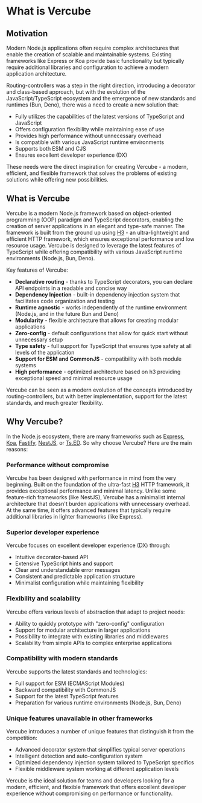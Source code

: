 # What is Vercube

## Motivation

Modern Node.js applications often require complex architectures that enable the creation of scalable and maintainable systems. Existing frameworks like Express or Koa provide basic functionality but typically require additional libraries and configuration to achieve a modern application architecture.

Routing-controllers was a step in the right direction, introducing a decorator and class-based approach, but with the evolution of the JavaScript/TypeScript ecosystem and the emergence of new standards and runtimes (Bun, Deno), there was a need to create a new solution that:

- Fully utilizes the capabilities of the latest versions of TypeScript and JavaScript
- Offers configuration flexibility while maintaining ease of use
- Provides high performance without unnecessary overhead
- Is compatible with various JavaScript runtime environments
- Supports both ESM and CJS
- Ensures excellent developer experience (DX)

These needs were the direct inspiration for creating Vercube - a modern, efficient, and flexible framework that solves the problems of existing solutions while offering new possibilities.

## What is Vercube

Vercube is a modern Node.js framework based on object-oriented programming (OOP) paradigm and TypeScript decorators, enabling the creation of server applications in an elegant and type-safe manner. The framework is built from the ground up using [H3](https://h3.unjs.io/) - an ultra-lightweight and efficient HTTP framework, which ensures exceptional performance and low resource usage. Vercube is designed to leverage the latest features of TypeScript while offering compatibility with various JavaScript runtime environments (Node.js, Bun, Deno).

Key features of Vercube:

- **Declarative routing** - thanks to TypeScript decorators, you can declare API endpoints in a readable and concise way
- **Dependency Injection** - built-in dependency injection system that facilitates code organization and testing
- **Runtime agnostic** - works independently of the runtime environment (Node.js, and in the future Bun and Deno)
- **Modularity** - flexible architecture that allows for creating modular applications
- **Zero-config** - default configurations that allow for quick start without unnecessary setup
- **Type safety** - full support for TypeScript that ensures type safety at all levels of the application
- **Support for ESM and CommonJS** - compatibility with both module systems
- **High performance** - optimized architecture based on h3 providing exceptional speed and minimal resource usage

Vercube can be seen as a modern evolution of the concepts introduced by routing-controllers, but with better implementation, support for the latest standards, and much greater flexibility.

## Why Vercube?

In the Node.js ecosystem, there are many frameworks such as [Express](https://expressjs.com/), [Koa](https://koajs.com/), [Fastify](https://fastify.dev/), [NestJS](https://nestjs.com/), or [Ts.ED](https://tsed.dev/). So why choose Vercube? Here are the main reasons:

### Performance without compromise

Vercube has been designed with performance in mind from the very beginning. Built on the foundation of the ultra-fast [H3](https://h3.unjs.io/) HTTP framework, it provides exceptional performance and minimal latency. Unlike some feature-rich frameworks (like NestJS), Vercube has a minimalist internal architecture that doesn't burden applications with unnecessary overhead. At the same time, it offers advanced features that typically require additional libraries in lighter frameworks (like Express).

### Superior developer experience

Vercube focuses on excellent developer experience (DX) through:
- Intuitive decorator-based API
- Extensive TypeScript hints and support
- Clear and understandable error messages
- Consistent and predictable application structure
- Minimalist configuration while maintaining flexibility

### Flexibility and scalability

Vercube offers various levels of abstraction that adapt to project needs:
- Ability to quickly prototype with "zero-config" configuration
- Support for modular architecture in larger applications
- Possibility to integrate with existing libraries and middlewares
- Scalability from simple APIs to complex enterprise applications

### Compatibility with modern standards

Vercube supports the latest standards and technologies:
- Full support for ESM (ECMAScript Modules)
- Backward compatibility with CommonJS
- Support for the latest TypeScript features
- Preparation for various runtime environments (Node.js, Bun, Deno)

### Unique features unavailable in other frameworks

Vercube introduces a number of unique features that distinguish it from the competition:
- Advanced decorator system that simplifies typical server operations
- Intelligent detection and auto-configuration system
- Optimized dependency injection system tailored to TypeScript specifics
- Flexible middleware system working at different application levels

Vercube is the ideal solution for teams and developers looking for a modern, efficient, and flexible framework that offers excellent developer experience without compromising on performance or functionality.